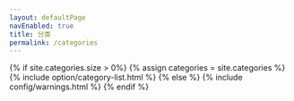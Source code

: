 ```yaml
---
layout: defaultPage
navEnabled: true
title: 分类
permalink: /categories
---
```


{% if site.categories.size > 0%}
	{% assign categories = site.categories %}
	{% include option/category-list.html %}
{% else %}
	{% include config/warnings.html %}
{% endif %}
